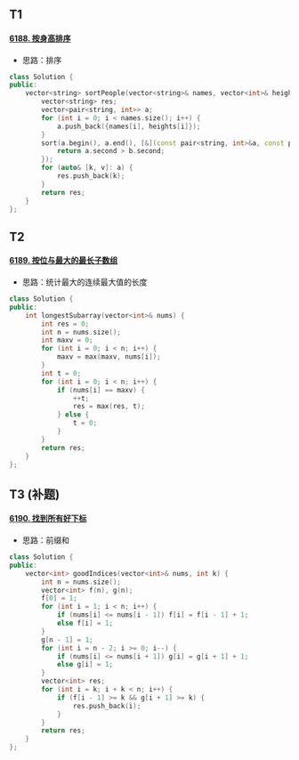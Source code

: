 ## T1 

#### [6188. 按身高排序](https://leetcode.cn/problems/sort-the-people/)

- 思路：排序

```C++
class Solution {
public:
    vector<string> sortPeople(vector<string>& names, vector<int>& heights) {
        vector<string> res;
        vector<pair<string, int>> a;
        for (int i = 0; i < names.size(); i++) {
            a.push_back({names[i], heights[i]});
        }
        sort(a.begin(), a.end(), [&](const pair<string, int>&a, const pair<string, int>& b) {
            return a.second > b.second;
        });
        for (auto& [k, v]: a) {
            res.push_back(k);
        }
        return res;
    } 
};
```

## T2

#### [6189. 按位与最大的最长子数组](https://leetcode.cn/problems/longest-subarray-with-maximum-bitwise-and/)

- 思路：统计最大的连续最大值的长度

```C++
class Solution {
public:
    int longestSubarray(vector<int>& nums) {
        int res = 0;
        int n = nums.size();
        int maxv = 0;
        for (int i = 0; i < n; i++) {
            maxv = max(maxv, nums[i]);
        }
        int t = 0;
        for (int i = 0; i < n; i++) {
            if (nums[i] == maxv) {
                ++t;
                res = max(res, t);
            } else {
                t = 0;
            }
        }
        return res;
    }
};
```

## T3 (补题)

#### [6190. 找到所有好下标](https://leetcode.cn/problems/find-all-good-indices/)

- 思路：前缀和

```C++
class Solution {
public:
    vector<int> goodIndices(vector<int>& nums, int k) {
        int n = nums.size();
        vector<int> f(n), g(n);
        f[0] = 1;
        for (int i = 1; i < n; i++) {
            if (nums[i] <= nums[i - 1]) f[i] = f[i - 1] + 1;
            else f[i] = 1;
        }
        g[n - 1] = 1;
        for (int i = n - 2; i >= 0; i--) {
            if (nums[i] <= nums[i + 1]) g[i] = g[i + 1] + 1;
            else g[i] = 1;
        }
        vector<int> res;
        for (int i = k; i + k < n; i++) {
            if (f[i - 1] >= k && g[i + 1] >= k) {
                res.push_back(i);
            }
        }
        return res;
    }
};
```


